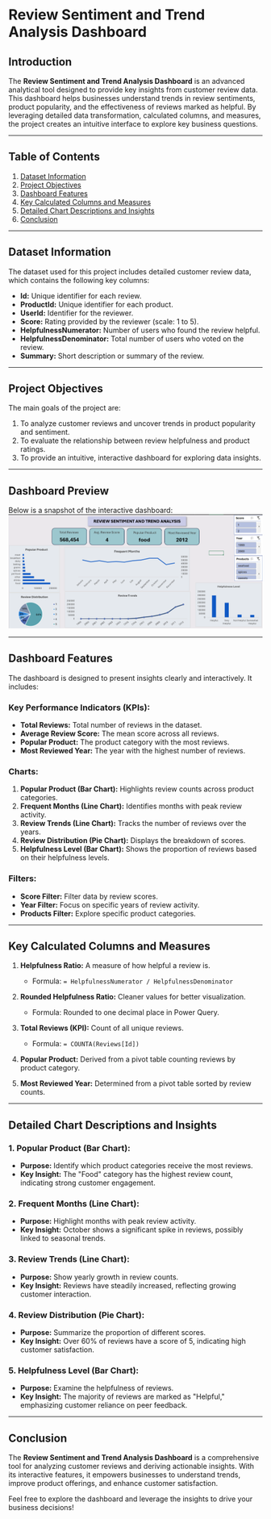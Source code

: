 # Review Sentiment and Trend Analysis Dashboard

## Introduction

The **Review Sentiment and Trend Analysis Dashboard** is an advanced analytical tool designed to provide key insights from customer review data. This dashboard helps businesses understand trends in review sentiments, product popularity, and the effectiveness of reviews marked as helpful. By leveraging detailed data transformation, calculated columns, and measures, the project creates an intuitive interface to explore key business questions.

---

## Table of Contents

1. [Dataset Information](#dataset-information)
2. [Project Objectives](#project-objectives)
3. [Dashboard Features](#dashboard-features)
4. [Key Calculated Columns and Measures](#key-calculated-columns-and-measures)
5. [Detailed Chart Descriptions and Insights](#detailed-chart-descriptions-and-insights)
6. [Conclusion](#conclusion)

---

## Dataset Information

The dataset used for this project includes detailed customer review data, which contains the following key columns:

- **Id:** Unique identifier for each review.
- **ProductId:** Unique identifier for each product.
- **UserId:** Identifier for the reviewer.
- **Score:** Rating provided by the reviewer (scale: 1 to 5).
- **HelpfulnessNumerator:** Number of users who found the review helpful.
- **HelpfulnessDenominator:** Total number of users who voted on the review.
- **Summary:** Short description or summary of the review.

---

## Project Objectives

The main goals of the project are:

1. To analyze customer reviews and uncover trends in product popularity and sentiment.
2. To evaluate the relationship between review helpfulness and product ratings.
3. To provide an intuitive, interactive dashboard for exploring data insights.

---

## Dashboard Preview

Below is a snapshot of the interactive dashboard: ![Banking Churn Dashboard](https://github.com/CodeVistaPro/Excel-Projects/blob/main/Review%20Sentiment%20and%20Trends%20Analysis/Screenshot%202025-01-27%20154503.png)

---

## Dashboard Features

The dashboard is designed to present insights clearly and interactively. It includes:

### Key Performance Indicators (KPIs):

- **Total Reviews:** Total number of reviews in the dataset.
- **Average Review Score:** The mean score across all reviews.
- **Popular Product:** The product category with the most reviews.
- **Most Reviewed Year:** The year with the highest number of reviews.

### Charts:

1. **Popular Product (Bar Chart):** Highlights review counts across product categories.
2. **Frequent Months (Line Chart):** Identifies months with peak review activity.
3. **Review Trends (Line Chart):** Tracks the number of reviews over the years.
4. **Review Distribution (Pie Chart):** Displays the breakdown of scores.
5. **Helpfulness Level (Bar Chart):** Shows the proportion of reviews based on their helpfulness levels.

### Filters:

- **Score Filter:** Filter data by review scores.
- **Year Filter:** Focus on specific years of review activity.
- **Products Filter:** Explore specific product categories.

---

## Key Calculated Columns and Measures

1. **Helpfulness Ratio:** A measure of how helpful a review is.

   - Formula: `= HelpfulnessNumerator / HelpfulnessDenominator`

2. **Rounded Helpfulness Ratio:** Cleaner values for better visualization.

   - Formula: Rounded to one decimal place in Power Query.

3. **Total Reviews (KPI):** Count of all unique reviews.

   - Formula: `= COUNTA(Reviews[Id])`

4. **Popular Product:** Derived from a pivot table counting reviews by product category.

5. **Most Reviewed Year:** Determined from a pivot table sorted by review counts.

---

## Detailed Chart Descriptions and Insights

### 1. Popular Product (Bar Chart):

- **Purpose:** Identify which product categories receive the most reviews.
- **Key Insight:** The "Food" category has the highest review count, indicating strong customer engagement.

### 2. Frequent Months (Line Chart):

- **Purpose:** Highlight months with peak review activity.
- **Key Insight:** October shows a significant spike in reviews, possibly linked to seasonal trends.

### 3. Review Trends (Line Chart):

- **Purpose:** Show yearly growth in review counts.
- **Key Insight:** Reviews have steadily increased, reflecting growing customer interaction.

### 4. Review Distribution (Pie Chart):

- **Purpose:** Summarize the proportion of different scores.
- **Key Insight:** Over 60% of reviews have a score of 5, indicating high customer satisfaction.

### 5. Helpfulness Level (Bar Chart):

- **Purpose:** Examine the helpfulness of reviews.
- **Key Insight:** The majority of reviews are marked as "Helpful," emphasizing customer reliance on peer feedback.

---

## Conclusion

The **Review Sentiment and Trend Analysis Dashboard** is a comprehensive tool for analyzing customer reviews and deriving actionable insights. With its interactive features, it empowers businesses to understand trends, improve product offerings, and enhance customer satisfaction.

Feel free to explore the dashboard and leverage the insights to drive your business decisions!

